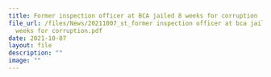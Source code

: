 ```yaml
---
title: Former inspection officer at BCA jailed 8 weeks for corruption
file_url: /files/News/20211007_st_former inspection officer at bca jailed 8
  weeks for corruption.pdf
date: 2021-10-07
layout: file
description: ""
image: ""
---
```

